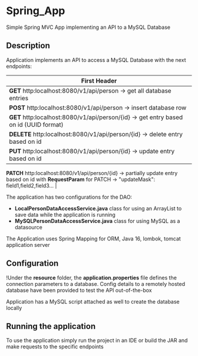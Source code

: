 # Spring_App
Simple Spring MVC App implementing an API to a MySQL Database 

## Description ##
Application implements an API to access a MySQL Database with the next endpoints:

First Header  | 
------------- |
**GET** http:localhost:8080/v1/api/person -> get all database entries  |
**POST** http:localhost:8080/v1/api/person -> insert database row |
**GET** http:localhost:8080/v1/api/person/{id} -> get entry based on id (UUID format) |
**DELETE** http:localhost:8080/v1/api/person/{id} -> delete entry based on id |
**PUT** http:localhost:8080/v1/api/person/{id} -> update entry based on id |
**PATCH** http:localhost:8080/v1/api/person/{id} -> partially update entry based on id with 
**RequestParam** for PATCH -> "updateMask": field1,field2,field3... | 

The application has two configurations for the DAO:
* **LocalPersonDataAccessService.java** class for using an ArrayList to save data while the application is running
* **MySQLPersonDataAccessService.java** class for using MySQL as a datasource


The Application uses Spring Mapping for ORM, Java 16, lombok, tomcat application server

## Configuration ##

!Under the **resource** folder, the **application.properties** file defines the connection parameters to a database. Config details to a remotely hosted database have been provided to test the API out-of-the-box

Application has a MySQL script attached as well to create the database locally

## Running the application ##
To use the application simply run the project in an IDE or build the JAR and make requests to the specific endpoints




